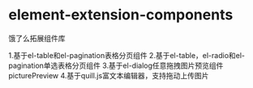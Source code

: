 # element-extension-components
饿了么拓展组件库

1.基于el-table和el-pagination表格分页组件
2.基于el-table，el-radio和el-pagination单选表格分页组件
3.基于el-dialog任意拖拽图片预览组件 picturePreview
4.基于quill.js富文本编辑器，支持拖动上传图片
